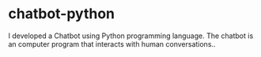 # chatbot-python
I developed a Chatbot using Python programming language. The chatbot is an computer program that interacts with human conversations..
